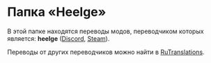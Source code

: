 # Папка «Heelge»

В этой папке находятся переводы модов, переводчиком которых является: **heelge** ([Discord], [Steam]).

Переводы от других переводчиков можно найти в [RuTranslations](./../../).


[Discord]: https://discord.com/users/292266538868670464/
[Steam]: https://steam.pm/76561198079050598/
